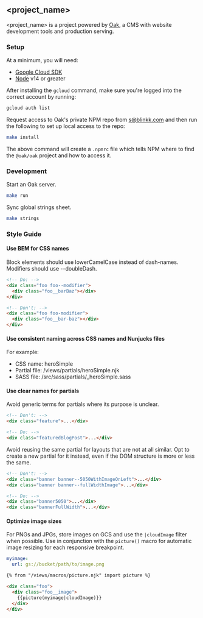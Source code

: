 ## <project_name>

<project_name> is a project powered by [Oak](https://github.com/blinkk/oak), a
CMS with website development tools and production serving.


### Setup

At a minimum, you will need:

- [Google Cloud SDK](https://cloud.google.com/sdk/docs/quickstart)
- [Node](https://github.com/nvm-sh/nvm#installing-and-updating) v14 or greater

After installing the `gcloud` command, make sure you're logged into the correct
account by running:

```bash
gcloud auth list
```

Request access to Oak's private NPM repo from [s@blinkk.com](mailto:s@blinkk.com)
and then run the following to set up local access to the repo:

```bash
make install
```

The above command will create a `.npmrc` file which tells NPM where to find the
`@oak/oak` project and how to access it.


### Development

Start an Oak server.

```bash
make run
```

Sync global strings sheet.

```bash
make strings
```


### Style Guide

#### Use BEM for CSS names

Block elements should use lowerCamelCase instead of dash-names. Modifiers should
use --doubleDash.

```html
<!-- Do: -->
<div class="foo foo--modifier">
  <div class="foo__barBaz"></div>
</div>

<!-- Don't: -->
<div class="foo foo-modifier">
  <div class="foo__bar-baz"></div>
</div>
```

#### Use consistent naming across CSS names and Nunjucks files

For example:

* CSS name: heroSimple
* Partial file: /views/partials/heroSimple.njk
* SASS file: /src/sass/partials/_heroSimple.sass

#### Use clear names for partials

Avoid generic terms for partials where its purpose is unclear.

```html
<!-- Don't: -->
<div class="feature">...</div>

<!-- Do: -->
<div class="featuredBlogPost">...</div>
```

Avoid reusing the same partial for layouts that are not at all similar. Opt to
create a new partial for it instead, even if the DOM structure is more or less
the same.

```html
<!-- Don't: -->
<div class="banner banner--5050WithImageOnLeft">...</div>
<div class="banner banner--fullWidthImage">...</div>

<!-- Do: -->
<div class="banner5050">...</div>
<div class="bannerFullWidth">...</div>
```

#### Optimize image sizes

For PNGs and JPGs, store images on GCS and use the `|cloudImage` filter when
possible. Use in conjunction with the `picture()` macro for automatic image
resizing for each responsive breakpoint.

```yaml
myimage:
  url: gs://bucket/path/to/image.png
```

```html
{% from "/views/macros/picture.njk" import picture %}

<div class="foo">
  <div class="foo__image">
    {{picture(myimage|cloudImage)}}
  </div>
</div>
```
